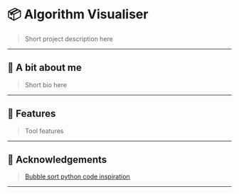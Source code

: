 # 📦 Algorithm Visualiser

> Short project description here

---

## 👋 A bit about me

> Short bio here

---

## 🚀 Features

> Tool features

---

## 🤝 Acknowledgements

>[Bubble sort python code inspiration](https://www.youtube.com/watch?v=IRkvlqPBqNg)


---
